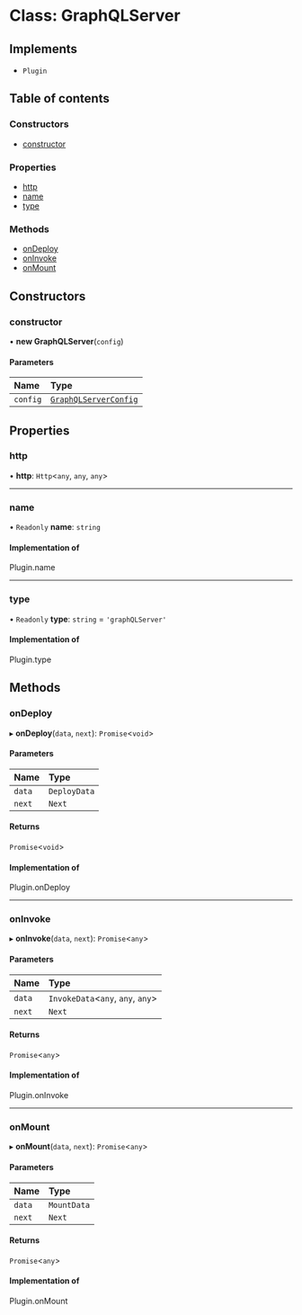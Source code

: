 # Class: GraphQLServer

## Implements

- `Plugin`

## Table of contents

### Constructors

- [constructor](GraphQLServer.md#constructor)

### Properties

- [http](GraphQLServer.md#http)
- [name](GraphQLServer.md#name)
- [type](GraphQLServer.md#type)

### Methods

- [onDeploy](GraphQLServer.md#ondeploy)
- [onInvoke](GraphQLServer.md#oninvoke)
- [onMount](GraphQLServer.md#onmount)

## Constructors

### constructor

• **new GraphQLServer**(`config`)

#### Parameters

| Name | Type |
| :------ | :------ |
| `config` | [`GraphQLServerConfig`](../modules.md#graphqlserverconfig) |

## Properties

### http

• **http**: `Http`<`any`, `any`, `any`\>

___

### name

• `Readonly` **name**: `string`

#### Implementation of

Plugin.name

___

### type

• `Readonly` **type**: `string` = `'graphQLServer'`

#### Implementation of

Plugin.type

## Methods

### onDeploy

▸ **onDeploy**(`data`, `next`): `Promise`<`void`\>

#### Parameters

| Name | Type |
| :------ | :------ |
| `data` | `DeployData` |
| `next` | `Next` |

#### Returns

`Promise`<`void`\>

#### Implementation of

Plugin.onDeploy

___

### onInvoke

▸ **onInvoke**(`data`, `next`): `Promise`<`any`\>

#### Parameters

| Name | Type |
| :------ | :------ |
| `data` | `InvokeData`<`any`, `any`, `any`\> |
| `next` | `Next` |

#### Returns

`Promise`<`any`\>

#### Implementation of

Plugin.onInvoke

___

### onMount

▸ **onMount**(`data`, `next`): `Promise`<`any`\>

#### Parameters

| Name | Type |
| :------ | :------ |
| `data` | `MountData` |
| `next` | `Next` |

#### Returns

`Promise`<`any`\>

#### Implementation of

Plugin.onMount
